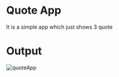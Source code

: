 # Quote App

It is a simple app which just shows 3 quote

# Output 
![quoteApp](https://user-images.githubusercontent.com/57283918/127480453-51c509a4-473d-4e44-a43f-04f8b57d6ccf.jpeg)
